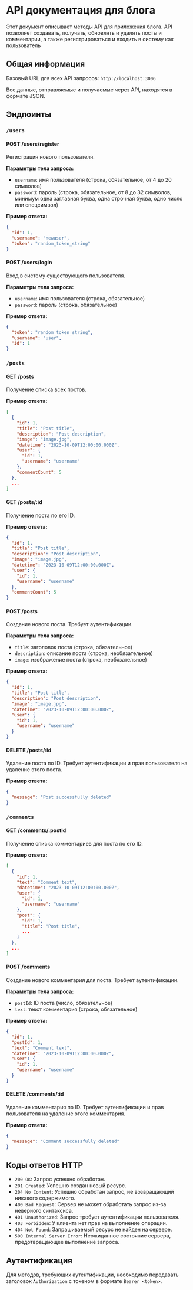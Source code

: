 
# API документация для блога

Этот документ описывает методы API для приложения блога. API позволяет создавать, получать, обновлять и удалять посты и комментарии, а также регистрироваться и входить в систему как пользователь

## Общая информация

Базовый URL для всех API запросов: `http://localhost:3006`

Все данные, отправляемые и получаемые через API, находятся в формате JSON.

## Эндпоинты

### `/users`

#### POST /users/register

Регистрация нового пользователя.

**Параметры тела запроса:**

- `username`: имя пользователя (строка, обязательное, от 4 до 20 символов)
- `password`: пароль (строка, обязательное, от 8 до 32 символов, минимум одна заглавная буква, одна строчная буква, одно число или спецсимвол)

**Пример ответа:**

```json
{
  "id": 1,
  "username": "newuser",
  "token": "random_token_string"
}
```

#### POST /users/login

Вход в систему существующего пользователя.

**Параметры тела запроса:**

- `username`: имя пользователя (строка, обязательное)
- `password`: пароль (строка, обязательное)

**Пример ответа:**

```json
{
  "token": "random_token_string",
  "username": "user",
  "id": 1
}
```

### `/posts`

#### GET /posts

Получение списка всех постов.

**Пример ответа:**

```json
[
  {
    "id": 1,
    "title": "Post title",
    "description": "Post description",
    "image": "image.jpg",
    "datetime": "2023-10-09T12:00:00.000Z",
    "user": {
      "id": 1,
      "username": "username"
    },
    "commentCount": 5
  },
  ...
]
```

#### GET /posts/:id

Получение поста по его ID.

**Пример ответа:**

```json
{
  "id": 1,
  "title": "Post title",
  "description": "Post description",
  "image": "image.jpg",
  "datetime": "2023-10-09T12:00:00.000Z",
  "user": {
    "id": 1,
    "username": "username"
  },
  "commentCount": 5
}
```

#### POST /posts

Создание нового поста. Требует аутентификации.

**Параметры тела запроса:**

- `title`: заголовок поста (строка, обязательное)
- `description`: описание поста (строка, необязательное)
- `image`: изображение поста (строка, необязательное)

**Пример ответа:**

```json
{
  "id": 1,
  "title": "Post title",
  "description": "Post description",
  "image": "image.jpg",
  "datetime": "2023-10-09T12:00:00.000Z",
  "user": {
    "id": 1,
    "username": "username"
  }
}
```

#### DELETE /posts/:id

Удаление поста по ID. Требует аутентификации и прав пользователя на удаление этого поста.

**Пример ответа:**

```json
{
  "message": "Post successfully deleted"
}
```

### `/comments`

#### GET /comments/:postId

Получение списка комментариев для поста по его ID.

**Пример ответа:**

```json
[
  {
    "id": 1,
    "text": "Comment text",
    "datetime": "2023-10-09T12:00:00.000Z",
    "user": {
      "id": 1,
      "username": "username"
    },
    "post": {
      "id": 1,
      "title": "Post title",
      ...
    }
  },
  ...
]
```

#### POST /comments

Создание нового комментария для поста. Требует аутентификации.

**Параметры тела запроса:**

- `postId`: ID поста (число, обязательное)
- `text`: текст комментария (строка, обязательное)

**Пример ответа:**

```json
{
  "id": 1,
  "postId": 1,
  "text": "Comment text",
  "datetime": "2023-10-09T12:00:00.000Z",
  "user": {
    "id": 1,
    "username": "username"
  }
}
```

#### DELETE /comments/:id

Удаление комментария по ID. Требует аутентификации и прав пользователя на удаление этого комментария.

**Пример ответа:**

```json
{
  "message": "Comment successfully deleted"
}
```

## Коды ответов HTTP

- `200 OK`: Запрос успешно обработан.
- `201 Created`: Успешно создан новый ресурс.
- `204 No Content`: Успешно обработан запрос, не возвращающий никакого содержимого.
- `400 Bad Request`: Сервер не может обработать запрос из-за неверного синтаксиса.
- `401 Unauthorized`: Запрос требует аутентификации пользователя.
- `403 Forbidden`: У клиента нет прав на выполнение операции.
- `404 Not Found`: Запрашиваемый ресурс не найден на сервере.
- `500 Internal Server Error`: Неожиданное состояние сервера, предотвращающее выполнение запроса.

## Аутентификация

Для методов, требующих аутентификации, необходимо передавать заголовок `Authorization` с токеном в формате `Bearer <token>`.
```